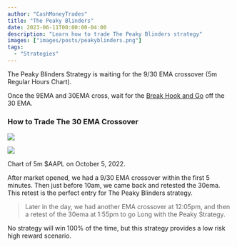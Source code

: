```yaml
---
author: "CashMoneyTrades"
title: "The Peaky Blinders"
date: 2023-06-11T00:00:00-04:00
description: "Learn how to trade The Peaky Blinders strategy"
images: ["images/posts/peakyblinders.png"]
tags:
  - "Strategies"
---
```



The Peaky Blinders Strategy is waiting for the 9/30 EMA crossover (5m Regular Hours Chart).  

Once the 9EMA and 30EMA cross, wait for the [Break Hook and Go](/education/how-to-trade-the-break-hook-and-go/) off the 30 EMA.

### How to Trade The 30 EMA Crossover

![](/images/peaky.png)


![](/images/peakyblinders.png)

Chart of 5m $AAPL on October 5, 2022.  

After market opened, we had a 9/30 EMA crossover within the first 5 minutes.  Then just before 10am, we came back and retested the 30ema.  This retest is the perfect entry for The Peaky Blinders strategy.  

> Later in the day, we had another EMA crossover at 12:05pm, and then a retest of the 30ema at 1:55pm to go Long with the Peaky Strategy.

No strategy will win 100% of the time, but this strategy provides a low risk high reward scenario.
